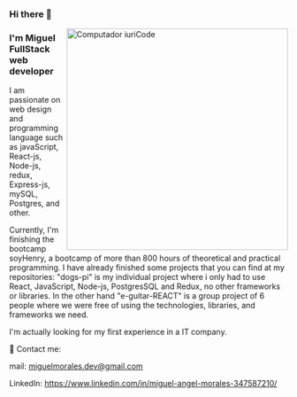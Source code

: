 ### Hi there 👋 

<img src="https://www.pinclipart.com/picdir/big/414-4146837_x-transparent-programming-png-clipart.png" min-width="400px" max-width="400px" width="400px" align="right" margin="0 0 0 0" alt="Computador iuriCode">


### I'm Miguel FullStack web developer

I am passionate on web design and programming language such as javaScript, React-js, Node-js, redux, 
Express-js, mySQL, Postgres, and other. 

Currently, I'm finishing the bootcamp soyHenry, a bootcamp of more than 800 hours of theoretical and practical programming.
I have already finished some projects that you can find at my repositories: "dogs-pi" is my individual project where i only had to use React, JavaScript, Node-js, PostgresSQL and Redux, no other frameworks or libraries. In the other hand "e-guitar-REACT" is a group project of 6 people where we were free of using the technologies, libraries, and frameworks we need.

I'm actually looking for my first experience in a IT company.


<p align="left">
  💌 Contact me:
</p>

<p align="left">
  mail: <a href="mailto:miguelmorales.dev@gmail.com" target="_BLANK" alt="Gmail">
 miguelmorales.dev@gmail.com</a> <br/>

 LinkedIn: <a href="https://www.linkedin.com/in/miguel-angel-morales-347587210/"  target="_BLANK" alt="Linkedin">
  https://www.linkedin.com/in/miguel-angel-morales-347587210/
 </a>
</p> 




<!--
**miguel-mm89/miguel-mm89** is a ✨ _special_ ✨ repository because its `README.md` (this file) appears on your GitHub profile.

Here are some ideas to get you started:

- 🔭 I’m currently working on ...
- 🌱 I’m currently learning ...
- 👯 I’m looking to collaborate on ...
- 🤔 I’m looking for help with ...
- 💬 Ask me about ...
- 📫 How to reach me: ...
- 😄 Pronouns: ...
- ⚡ Fun fact: ...
-->
